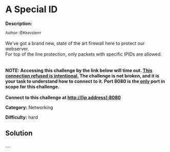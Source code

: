 # A Special ID

**Description:**

<small>Author: @Kkevsterrr</small><br><br>We've got a brand new, state of the art firewall here to protect our webserver.<br> For top of the line protection, only packets with specific IPIDs are allowed.<br> <br><br> <b>NOTE: Accessing this challenge by the link below will time out. <u>This connection refused is intentional.</u> The challenge is not broken, and it is your task to understand how to connect to it. Port 8080 is the <u>only</u> port in scope for this challenge.</b> <br><br> <b>Connect to this challenge at  <a href="http://[ip address]:8080"> http://[ip address]:8080 </a> </b>


**Category:** Networking

**Difficulty:** hard

## Solution

....
